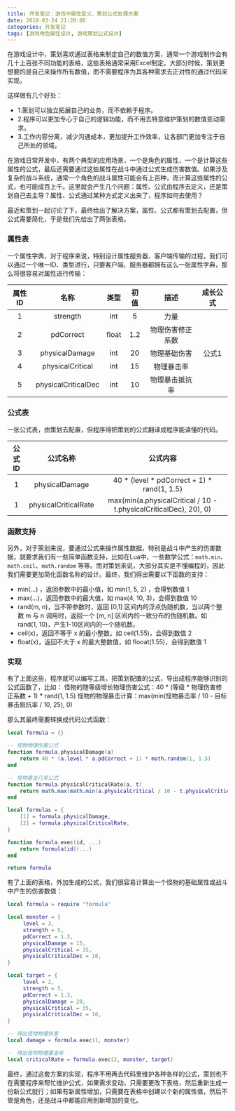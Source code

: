 ```yaml
---
title: 开发笔记：游戏中属性定义、策划公式处理方案
date: 2018-03-24 21:28:00
categories: 开发笔记
tags: [游戏角色属性设计, 游戏策划公式设计]
---
```


在游戏设计中，策划喜欢通过表格来制定自己的数值方案，通常一个游戏制作会有几十上百张不同功能的表格，这些表格通常采用Excel制定。大部分时候，策划更想要的是自己来操作所有数值，而不需要程序为其各种需求去正对性的通过代码来实现。

这样做有几个好处：

- 1.策划可以独立拓展自己的业务，而不依赖于程序。
- 2.程序可以更加专心于自己的逻辑功能，而不用去特意维护策划的数值变动需求。
- 3.工作内容分离，减少沟通成本，更加提升工作效率，让各部门更加专注于自己所处的领域。

在游戏日常开发中，有两个典型的应用场景，一个是角色的属性，一个是计算这些属性的公式，最后还需要通过这些属性在战斗中通过公式生成伤害数值。如果涉及复杂的战斗系统，通常一个角色的战斗属性可能会有上百种，而计算这些属性的公式，也可能成百上千。这里就会产生几个问题：属性、公式由程序去定义，还是策划自己去主导？属性、公式通过某种方式定义出来了，程序如何去使用？

<!--more-->

最近和策划一起讨论了下，最终给出了解决方案，属性、公式都有策划去配置，但公式需要简化，于是我们先给出了两张表格。

### 属性表

一个属性字典，对于程序来说，特别设计属性服务器、客户端传输的过程，我们可以通过一个唯一ID、类型进行，只要客户端、服务器都拥有这么一张属性字典，那么将很容易对属性进行传输：

属性ID | 名称 | 类型 | 初值 | 描述 | 成长公式
:----: | :--: | :--: | :--: | :--: | :------:
1 | strength | int | 5 | 力量 |
2 | pdCorrect | float | 1.2 | 物理伤害修正系数 | 
3 | physicalDamage | int | 20 | 物理基础伤害 |  公式1
4 | physicalCritical | int | 15 | 物理暴击率 |
5 | physicalCriticalDec | int | 10| 物理暴击抵抗率 | 

### 公式表

一张公式表，由策划去配置，但程序得把策划的公式翻译成程序能读懂的代码。

公式ID | 公式名称 | 公式内容
:--: | :--: | :------:
1      | physicalDamage  | 40 * (level * pdCorrect + 1) * rand(1, 1.5)
1      | physicalCriticalRate  | max(min(a.physicalCritical / 10 - t.physicalCriticalDec), 20), 0)

### 函数支持

另外，对于策划来说，要通过公式来操作属性数据，特别是战斗中产生的伤害数据，就要求我们有一些简单函数支持，比如在Lua中，一些数学公式：`math.min`、`math.ceil`、`math.random` 等等。而对策划来说，大部分其实是不懂编程的，因此我们需要更加简化函数名称的设计。最终，我们得出需要以下函数的支持：

- min(...) ，返回参数中的最小值，如 min(1, 5, 2) ，会得到数值 1
- max(...)，返回参数中的最大值，如 max(4, 10, 3)，会得到数值 10
- rand(m, n)，当不带参数时，返回 [0,1] 区间内的浮点伪随机数，当以两个整数 m 与 n 调用时，返回一个 [m, n] 区间内的一致分布的伪随机数。如 rand(1, 10)，产生1-10区间内的一个随机数。
- ceil(x)，返回不等于 x 的最小整数。如 ceil(1.55)，会得到数值 2
- float(x)，返回不大于 x 的最大整数值，如 flooat(1.55)，会得到数值 1

### 实现

有了上面这些，程序就可以编写工具，把策划配置的公式，导出成程序能够识别的公式函数了，比如：
怪物的随等级增长物理伤害公式：40 * (等级 * 物理伤害修正系数 + 1) * rand(1, 1.5)
怪物的物理暴击计算：max(min(怪物暴击率 / 10 - 目标暴击抵抗率 / 10, 25), 0)

那么其最终需要转换成代码公式函数：

```lua
local formula = {}

-- 怪物物理伤害公式
function formula.physicalDamage(a)
    return 40 * (a.level * a.pdCorrect + 1) * math.random(1, 1.5)
end

-- 怪物暴击几率公式
function formula.physicalCriticalRate(a, t)
    return math.max(math.min(a.physicalCritical / 10 - t.physicalCriticalDec), 20), 0)
end

local formulas = {
    [1] = formula.physicalDamage,
    [2] = formula.physicalCriticalRate,
}

function formula.exec(id, ...)
    return formula[id](...)
end

return formula
```

有了上面的表格，外加生成的公式，我们很容易计算出一个怪物的基础属性或战斗中产生的伤害数值：

```lua
local formula = require "formula"

local monster = {
     level = 3,
     strength = 5,
     pdCorrect = 1.3,
     physicalDamage = 15,
     physicalCritical = 35,
     physicalCriticalDec = 10,
}

local target = {
     level = 2,
     strength = 5,
     pdCorrect = 1.3,
     physicalDamage = 20,
     physicalCritical = 35,
     physicalCriticalDec = 10,
}

-- 得出怪物物理伤害
local damage = formula.exec(1, monster)

-- 得出怪物物理暴击率
local criticalRate = formula.exec(2, monster, target)
```

最终，通过这套方案的实现，程序不用再去代码里维护各种各样的公式，策划也不在需要程序来帮忙维护公式，如果需求变动，只需要更改下表格，然后重新生成一份新公式就行；如果有新属性增加，只需要在表格中创建以个新的属性值，然后不管是角色，还是战斗中都能应用到新增加的变化。